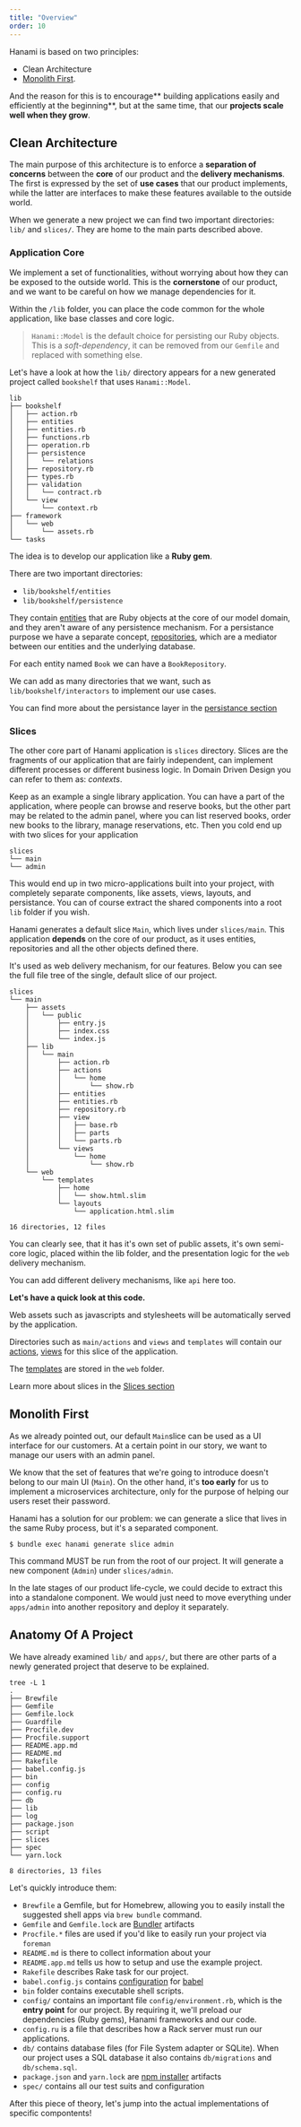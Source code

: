 ```yaml
---
title: "Overview"
order: 10
---
```


Hanami is based on two principles: 
- Clean Architecture
- [Monolith First](http://martinfowler.com/bliki/MonolithFirst.html).

And the reason for this is to encourage** building applications easily and efficiently at the beginning**, but at the same time, that our **projects scale well when they grow**.

## Clean Architecture

The main purpose of this architecture is to enforce a **separation of concerns** between the **core** of our product and the **delivery mechanisms**.
The first is expressed by the set of **use cases** that our product implements, while the latter are interfaces to make these features available to the outside world.

When we generate a new project we can find two important directories: `lib/` and `slices/`.
They are home to the main parts described above.

### Application Core

We implement a set of functionalities, without worrying about how they can be exposed to the outside world.
This is the **cornerstone** of our product, and we want to be careful on how we manage dependencies for it.

Within the `/lib` folder, you can place the code common for the whole application, like base classes and core logic.

> `Hanami::Model` is the default choice for persisting our Ruby objects.
This is a _soft-dependency_, it can be removed from our `Gemfile` and replaced with something else.

Let's have a look at how the `lib/` directory appears for a new generated project called `bookshelf` that uses `Hanami::Model`.

```shell
lib
├── bookshelf
│   ├── action.rb
│   ├── entities
│   ├── entities.rb
│   ├── functions.rb
│   ├── operation.rb
│   ├── persistence
│   │   └── relations
│   ├── repository.rb
│   ├── types.rb
│   ├── validation
│   │   └── contract.rb
│   └── view
│       └── context.rb
├── framework
│   └── web
│       └── assets.rb
└── tasks
```

The idea is to develop our application like a **Ruby gem**.

There are two important directories:
  * `lib/bookshelf/entities`
  * `lib/bookshelf/persistence`

They contain [entities](/v2.0/persistance/entities) that are Ruby objects at the core of our model domain, and they aren't aware of any persistence mechanism.
For a persistance purpose we have a separate concept, [repositories](/v2.0/persistance/repositories), which are a mediator between our entities and the underlying database.

For each entity named `Book` we can have a `BookRepository`.

We can add as many directories that we want, such as `lib/bookshelf/interactors` to implement our use cases.

You can find more about the persistance layer in the [persistance section](/v2.0/persistance)

### Slices

The other core part of Hanami application is `slices` directory. Slices are the fragments of our application that are fairly independent, can implement different processes or different business logic. In Domain Driven Design you can refer to them as: *contexts*.

<!-- TODO: Link the nice resource related to DDD and contexts -->

Keep as an example a single library application. You can have a part of the application, where people can browse and reserve books, but the other part may be related to the admin panel, where you can list reserved books, order new books to the library, manage reservations, etc. Then you cold end up with two slices for your application

```shell
slices
└── main
└── admin
```

This would end up in two micro-applications built into your project, with completely separate components, like assets, views, layouts, and persistance. You can of course extract the shared components into a root `lib` folder if you wish.

Hanami generates a default slice `Main`, which lives under `slices/main`.
This application **depends** on the core of our product, as it uses entities, repositories and all the other objects defined there.

It's used as web delivery mechanism, for our features. Below you can see the full file tree of the single, default slice of our project.

```shell
slices
└── main
    ├── assets
    │   └── public
    │       ├── entry.js
    │       ├── index.css
    │       └── index.js
    ├── lib
    │   └── main
    │       ├── action.rb
    │       ├── actions
    │       │   └── home
    │       │       └── show.rb
    │       ├── entities
    │       ├── entities.rb
    │       ├── repository.rb
    │       ├── view
    │       │   ├── base.rb
    │       │   ├── parts
    │       │   └── parts.rb
    │       └── views
    │           └── home
    │               └── show.rb
    └── web
        └── templates
            ├── home
            │   └── show.html.slim
            └── layouts
                └── application.html.slim

16 directories, 12 files
```

You can clearly see, that it has it's own set of public assets, it's own semi-core logic, placed within the lib folder, and the presentation logic for the `web` delivery mechanism.

You can add different delivery mechanisms, like `api` here too.

**Let's have a quick look at this code.**

Web assets such as javascripts and stylesheets will be automatically served by the application.

Directories such as `main/actions` and `views` and `templates` will contain our [actions](/v2.0/actions/overview), [views](v2.0/views/overview) for this slice of the application. 

The [templates](/v2.0/views/templates) are stored in the `web` folder.

Learn more about slices in the [Slices section](/v2.0/slices/overview)

## Monolith First

As we already pointed out, our default `Main`slice can be used as a UI interface for our customers.
At a certain point in our story, we want to manage our users with an admin panel.

We know that the set of features that we're going to introduce doesn't belong to our main UI (`Main`).
On the other hand, it's **too early** for us to implement a microservices architecture, only for the purpose of helping our users reset their password.

Hanami has a solution for our problem: we can generate a slice that lives in the same Ruby process, but it's a separated component.

```shell
$ bundle exec hanami generate slice admin
```

This command MUST be run from the root of our project. It will generate a new component (`Admin`) under `slices/admin`.

In the late stages of our product life-cycle, we could decide to extract this into a standalone component.
We would just need to move everything under `apps/admin` into another repository and deploy it separately.

## Anatomy Of A Project

We have already examined `lib/` and `apps/`, but there are other parts of a newly generated project that deserve to be explained.

```shell
tree -L 1                                                                      
.
├── Brewfile
├── Gemfile
├── Gemfile.lock
├── Guardfile
├── Procfile.dev
├── Procfile.support
├── README.app.md
├── README.md
├── Rakefile
├── babel.config.js
├── bin
├── config
├── config.ru
├── db
├── lib
├── log
├── package.json
├── script
├── slices
├── spec
└── yarn.lock

8 directories, 13 files
```

Let's quickly introduce them:

  * `Brewfile` a Gemfile, but for Homebrew, allowing you to easily install the suggested shell apps via `brew bundle` command.
  * `Gemfile` and `Gemfile.lock` are [Bundler](http://bundler.io) artifacts
  * `Procfile.*` files are used if you'd like to easily run your project via `foreman`
  * `README.md` is there to collect information about your 
  * `README.app.md` tells us how to setup and use the example project.
  * `Rakefile` describes Rake task for our project.
  * `babel.config.js` contains [configuration](https://babeljs.io/docs/en/configuration) for [babel](https://babeljs.io/docs/en/)
  * `bin` folder contains executable shell scripts.
  * `config/` contains an important file `config/environment.rb`, which is the **entry point** for our project. By requiring it, we'll preload our dependencies (Ruby gems), Hanami frameworks and our code.
  * `config.ru` is a file that describes how a Rack server must run our applications.
  * `db/` contains database files (for File System adapter or SQLite). When our project uses a SQL database it also contains `db/migrations` and `db/schema.sql`.
  * `package.json` and `yarn.lock` are [npm installer](https://www.npmjs.com/) artifacts
  * `spec/` contains all our test suits and configuration


After this piece of theory, let's jump into the actual implementations of specific compontents! 
